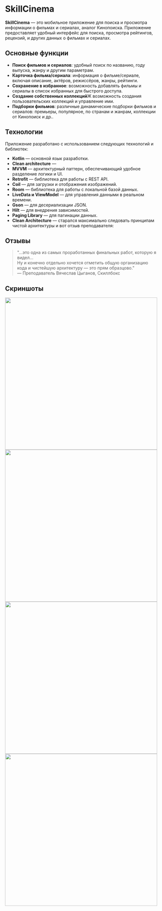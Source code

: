 # SkillCinema

**SkillCinema** — это мобильное приложение для поиска и просмотра информации о фильмах и сериалах, аналог Кинопоиска. Приложение предоставляет удобный интерфейс для поиска, просмотра рейтингов, рецензий, и других данных о фильмах и сериалах.

## Основные функции

- **Поиск фильмов и сериалов**: удобный поиск по названию, году выпуска, жанру и другим параметрам.
- **Карточка фильма/сериала**: информация о фильме/сериале, включая описание, актёров, режиссёров, жанры, рейтинги.
- **Сохранение в избранное**: возможность добавлять фильмы и сериалы в список избранных для быстрого доступа.
- **Создание собственных коллекций**Ж возможность создания пользовательских коллекций и управление ими.
- **Подборки фильмов**: различные динамические подборки фильмов и сериалов: премьеры, популярное, по странам и жанрам, коллекции от Кинопоиск и др..

## Технологии

Приложение разработано с использованием следующих технологий и библиотек:

- **Kotlin** — основной язык разработки.
- **Clean architecture** — 
- **MVVM** — архитектурный паттерн, обеспечивающий удобное разделение логики и UI.
- **Retrofit** — библиотека для работы с REST API.
- **Coil** — для загрузки и отображения изображений.
- **Room** — библиотека для работы с локальной базой данных.
- **LiveData и ViewModel** — для управления данными в реальном времени.
- **Gson** — для десериализации JSON.
- **Hilt** — для внедрения зависимостей.
- **Paging Library** — для пагинации данных.
- **Clean Architecture** — старался максимально следовать принципам чистой архитектуры и вот отзыв преподавателя:

## Отзывы

> "...это одна из самых проработанных финальных работ, которую я видел...  
> Ну и конечно отдельно хочется отметить общую организацию кода и чистейшую архитектуру — это прям образцово."  
> — Преподаватель Вячеслав Цыганов, Скиллбокс


## Скриншоты

<img src="https://github.com/al4apps/test-repo/blob/master/Screenshot_2024-12-09-22-08-22-722_com.al4apps.skillcinema.jpg" height="500"/> <img src="https://github.com/al4apps/test-repo/blob/master/Screenshot_2024-12-09-22-23-52-832_com.al4apps.skillcinema.jpg" height="500"/>
<img src="https://github.com/al4apps/test-repo/blob/master/Screenshot_2024-12-09-22-24-35-327_com.al4apps.skillcinema.jpg" height="500"/>
<img src="https://github.com/al4apps/test-repo/blob/master/Screenshot_2024-12-09-22-27-45-136_com.al4apps.skillcinema.jpg" height="500"/>


